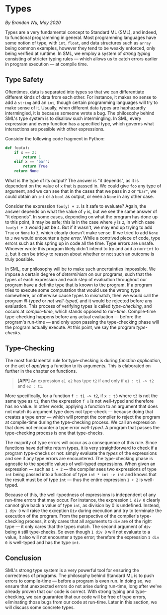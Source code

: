 # Types
_By Brandon Wu, May 2020_

Types are a very fundamental concept to Standard ML (SML), and indeed, to functional programming in general. Most programming languages have some notion of type, with `int`, `float`, and data structures such as `array` being common examples, however they tend to be weakly enforced, only being verified at runtime. In SML, we employ a system of _strong typing_ consisting of stricter typing rules — which allows us to catch errors earlier in program execution — at compile time.

## Type Safety

Oftentimes, data is separated into types so that we can differentiate different kinds of data from each other. For instance, it makes no sense to add a `string` and an `int`, though certain programming languages will try to make sense of it. Usually, when different data types are haphazardly intermingled, it is because someone wrote a bug. The philosophy behind SML's type system is to disallow such intermingling. In SML, every expression and every function has a specified type, which governs what interactions are possible with other expressions.

Consider the following code fragment in Python:
```python
def foo(x):
    if x == 2:
        return 1
    elif x == "bar":
        return True
    return None
```
What is the type of its output? The answer is "it depends", as it is dependent on the value of `x` that is passed in. We could give `foo` any type of argument, and we can see that in the cases that we pass in `2` or `"bar"`, we could obtain an `int` or a `bool` as output, or even a `None` in any other case.

Consider the expression `foo(y) + 3`. Is it safe to evaluate? Again, the answer depends on what the value of `y` is, but we see the same answer of "it depends". In some cases, depending on what the program has done up to this point, it may be safe; this is in the case where `y` is `2`, in which case `foo(y) + 3` would just be `4`. But if it wasn't, we may end up trying to add `True` or `None` to `3`, which clearly doesn't make sense. If we tried to add `None` to `3` we would encounter a _type error_. While a contrived piece of code, type errors such as this spring up in code all the time. Type errors are unsafe. Whoever wrote this program likely didn't intend to try and add a non-`int` to `3`, but it can be tricky to reason about whether or not such an outcome is truly possible.

In SML, our philosophy will be to make such uncertainties impossible. We impose a certain degree of _determinism_ on our programs, such that the types of each expression and each step of evaluation throughout our program have a definite type that is known to the program. If a program tries to execute some computation that would use the wrong type somewhere, or otherwise cause types to mismatch, then we would call the program _ill-typed_ or _not well-typed_, and it would be rejected before any evaluation. This process of verifying types is called _type-checking_, and occurs at _compile-time_, which stands opposed to _run-time_. Compile-time type-checking happens before any actual evaluation — before the program's run-time — and only upon passing the type-checking phase will the program actually execute. At this point, we say the program _type-checks_.

## Type-Checking

The most fundamental rule for type-checking is during _function application_, or the act of _applying_ a function to its arguments. This is elaborated on further in the chapter on functions.

> __[APP]__ An expression `e1 e2` has type `t2` if and only if `e1 : t1 -> t2` and `e2 : t1`.

More specifically, for a function `f : t1 -> t2`, if `x : t3` where `t3` is not the same type as `t1`, then the expression `f x` is not well-typed and therefore has no value. In other words, applying a function to an argument that does not match its argument type does not type-check — because doing that creates a type error — which will prompt the compiler to reject the program at compile-time during the type-checking process. We call an expression that does not encounter a type error _well-typed_. A program that passes the type-checking process is one that type-checks.

The majority of type errors will occur as a consequence of this rule. Since functions have definite return types, it is very straightforward to check if a program type-checks or not: simply evaluate the _types_ of the expressions and see if any type errors are encountered. The type-checking phase is agnostic to the specific values of well-typed expressions. When given an expression — such as `1 + 2` — the compiler sees two expressions of type `int` being passed into a function of type `int * int -> int` and knows that the result must be of type `int` — thus the entire expression `1 + 2` is well-typed.

Because of this, the well-typedness of expressions is independent of any run-time errors that may occur. For instance, the expression `1 div 0` clearly cannot give back a value of type `int`, as division by 0 is undefined. Instead, `1 div 0` will raise the exception `Div` during execution and try to terminate the execution of the program. From the perspective of the compiler's type-checking process, it only cares that all arguments to `div` are of the right type — it only cares that the types match. The second argument of `div` being `0` still type-checks. So even though `1 div 0` will not evaluate to a value, it also will not encounter a type error; therefore the expression `1 div 0` is well-typed and has the type `int`.

## Conclusion

SML's strong type system is a very powerful tool for ensuring the correctness of programs. The philosophy behind Standard ML is to push errors to compile-time — before a program is even run. In doing so, we ensure that unexpected errors do not arise during run-time, long after we've already proven that our code is correct. With strong typing and type-checking, we can guarantee that our code will be free of type errors, eliminating those bugs from our code at run-time. Later in this section, we will discuss some concrete types.
